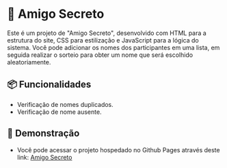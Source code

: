 # 🎁 Amigo Secreto 

Este é um projeto de "Amigo Secreto", desenvolvido com HTML para a estrutura do site, CSS para estilização e JavaScript para a lógica do sistema. Você pode adicionar os nomes dos participantes em uma lista, em seguida realizar o sorteio para obter um nome que será escolhido aleatoriamente.

## 📦 Funcionalidades

- Verificação de nomes duplicados.
- Verificação de nome ausente.

## 🚀 Demonstração
- Você pode acessar o projeto hospedado no Github Pages através deste link: [Amigo Secreto](https://pe-caetano.github.io/amigo-secreto/)

